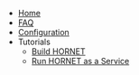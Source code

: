   * [Home](./Home)
  * [FAQ](./FAQ)
  * [Configuration](./Configuration)
  * Tutorials
    * [Build HORNET](./Tutorials%3A-Build-HORNET)
    * [Run HORNET as a Service](./Tutorials%3A-Run-HORNET-as-a-Service)


[//]: # (generated by https://www.npmjs.com/package/github-wiki-sidebar)
